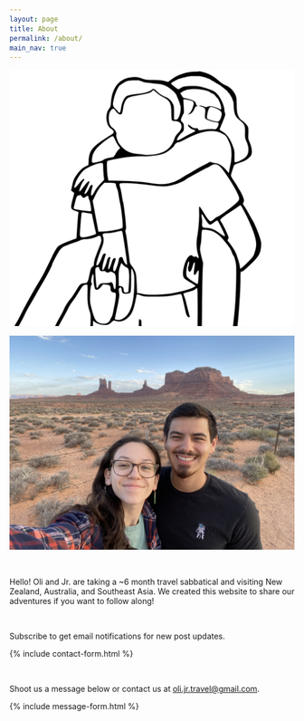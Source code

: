```yaml
---
layout: page
title: About
permalink: /about/
main_nav: true
---
```


![image tooltip here](/assets/oli-jr-logo.png)

![image tooltip here](/assets/oli-jr.jpg)

<br />

Hello! Oli and Jr. are taking a ~6 month travel sabbatical and visiting New Zealand, Australia, and Southeast Asia. We created this website to share our adventures if you want to follow along!

<br />

Subscribe to get email notifications for new post updates.

{% include contact-form.html %}

<br />

Shoot us a message below or contact us at oli.jr.travel@gmail.com.

{% include message-form.html %}
